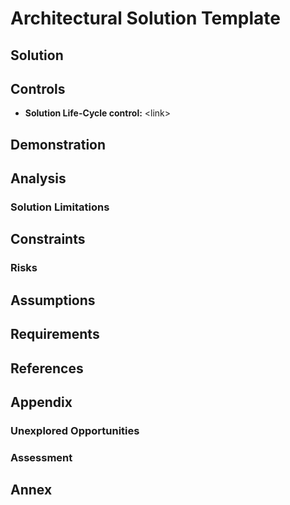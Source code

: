 # Architectural Solution Template

## Solution

## Controls

- **Solution Life-Cycle control:**  \<link\>

## Demonstration

## Analysis

### Solution Limitations

## Constraints

### Risks

## Assumptions

## Requirements

## References

## Appendix

### Unexplored Opportunities

### Assessment

## Annex

